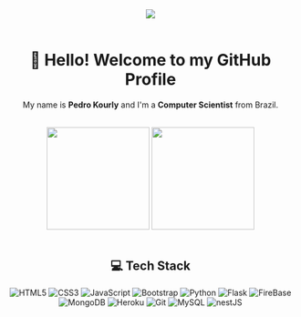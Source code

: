 <div align="center">
  <img src="https://i.imgur.com/SfTbdf1.gif" />
</div>

<br/>

<h1 align="center">👋 Hello! Welcome to my GitHub Profile</h1>
<p align="center">My name is <b>Pedro Kourly</b> and I'm a <b>Computer Scientist</b> from Brazil.</p>

<br/>

<div align="center">
  <img height="180em" src="https://github-readme-stats.vercel.app/api?username=pedrokourly&show_icons=true&theme=dark&include_all_commits=true&rank_icon=github"/>
  <img height="180em" src="https://github-readme-stats.vercel.app/api/top-langs/?username=pedrokourly&layout=compact&langs_count=7&theme=dark"/>
</div>
<br/>

<h2 align="center">💻 Tech Stack</h2>
<p align="center">
  <img src="https://img.shields.io/badge/html5-%23E34F26.svg?style=for-the-badge&logo=html5&logoColor=E34F26&color=323330" alt="HTML5" />
  <img src="https://img.shields.io/badge/css3-%231572B6.svg?style=for-the-badge&logo=css3&logoColor=1572B6&color=323330" alt="CSS3" />
  <img src="https://img.shields.io/badge/javascript-%23323330.svg?style=for-the-badge&logo=javascript&logoColor=23F7DF1E&color=323330" alt="JavaScript" />
  <img src="https://img.shields.io/badge/bootstrap-%238511FA.svg?style=for-the-badge&logo=bootstrap&logoColor=8511FA&color=323330" alt="Bootstrap" />
  <img src="https://img.shields.io/badge/python-3670A0?style=for-the-badge&logo=python&logoColor=326994&color=323330" alt="Python" />
  <img src="https://img.shields.io/badge/flask-%23000.svg?style=for-the-badge&logo=flask&logoColor=FFFFFF&color=323330" alt="Flask" />
  <img src="https://img.shields.io/badge/firebase-a08021?style=for-the-badge&logo=firebase&logoColor=FFCD34&color=323330" alt="FireBase" />
  <img src="https://img.shields.io/badge/MongoDB-%234ea94b.svg?style=for-the-badge&logo=mongodb&logoColor=4EA94B&color=323330" alt="MongoDB" />
  <img src="https://img.shields.io/badge/heroku-%23430098.svg?style=for-the-badge&logo=heroku&logoColor=430098&color=323330" alt="Heroku" />
  <img src="https://img.shields.io/badge/git-%23F05033.svg?style=for-the-badge&logo=git&logoColor=F05033&color=323330" alt="Git" />
  <img src="https://img.shields.io/badge/MySQL-4479A1?style=for-the-badge&logo=mysql&logoColor=white&color=323330" alt="MySQL" />
  <img src="https://img.shields.io/badge/nestjs-E0234E?style=for-the-badge&logo=nestjs&logoColor=white&color=323330" alt="nestJS" />
</p>
